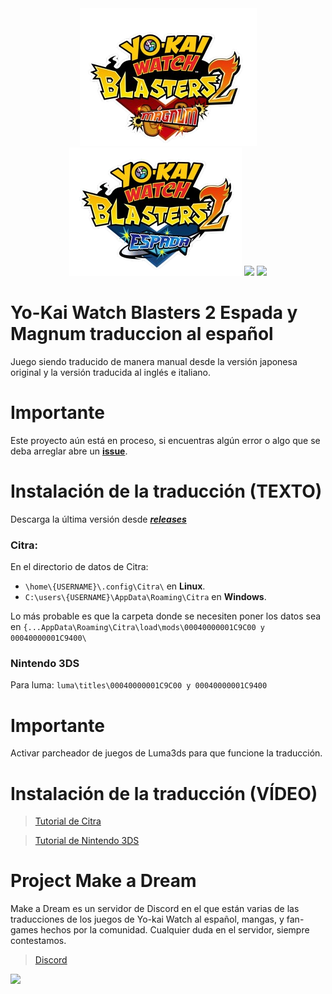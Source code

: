 <div align="center">
    <img src="./images/ykwb2m.png"/>
    <img src="./images/ykwb2e.png"/>
    <a href="https://github.com/ENOCH-VK/YWB2_ES/releases"><img src="https://img.shields.io/github/v/release/ENOCH-VK/YWB2_ES"/></a>
    <a href="https://github.com/ENOCH-VK/YWB2_ES/releases"><img src="https://img.shields.io/github/downloads/ENOCH-VK/YWB2_ES/total"/></a>
</div>

# Yo-Kai Watch Blasters 2 Espada y Magnum traduccion al español
Juego siendo traducido de manera manual desde la versión japonesa original y la versión traducida al inglés e italiano.

# Importante
Este proyecto aún está en proceso, si encuentras algún error o algo que se deba arreglar abre un [**issue**](https://github.com/ENOCH-VK/YWB2_ES/issues).

# Instalación de la traducción (TEXTO)
Descarga la última versión desde [***releases***](https://github.com/ENOCH-VK/YWB2_ES/releases)

### Citra:
En el directorio de datos de Citra:
 - `\home\{USERNAME}\.config\Citra\` en **Linux**.
 - `C:\users\{USERNAME}\AppData\Roaming\Citra` en **Windows**.

Lo más probable es que la carpeta donde se necesiten poner los datos sea en `{...AppData\Roaming\Citra\load\mods\00040000001C9C00 y 00040000001C9400\`

### Nintendo 3DS

Para luma: `luma\titles\00040000001C9C00 y 00040000001C9400`

# Importante
Activar parcheador de juegos de Luma3ds para que funcione la traducción.

# Instalación de la traducción (VÍDEO)

> [Tutorial de Citra](https://discord.com/channels/846980324034347008/1162320333764825118/1162323994549170227)

> [Tutorial de Nintendo 3DS](https://www.youtube.com/watch?v=FtelkhlB1Rg&feature=youtu.be)


# Project Make a Dream
Make a Dream es un servidor de Discord en el que están varias de las traducciones de los juegos de Yo-kai Watch al español, mangas, y fan-games hechos por la comunidad.
Cualquier duda en el servidor, siempre contestamos.

> [Discord](https://discord.gg/project-make-a-dream-846980324034347008)

<img src="https://media.discordapp.net/attachments/1165235038217060492/1201233539690152167/Captura_de_pantalla_2024-01-28_193414.png?ex=65c912e9&is=65b69de9&hm=f90d64389659b322af94dfd4a38da6bea98928fc0772b78e2c9e0c626791d70c&=&format=webp&quality=lossless&width=746&height=419">

